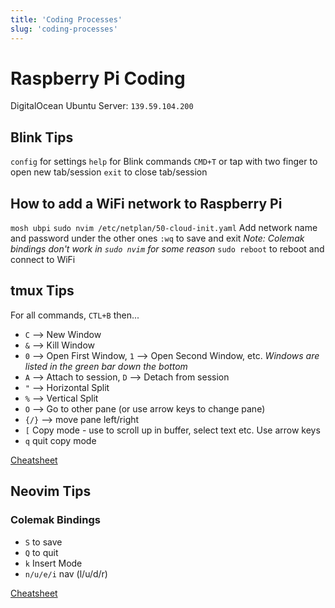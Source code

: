 ```yaml
---
title: 'Coding Processes'
slug: 'coding-processes'
---
```


# Raspberry Pi Coding
DigitalOcean Ubuntu Server: `139.59.104.200`

## Blink Tips
`config` for settings
`help` for Blink commands
`CMD+T` or tap with two finger to open new tab/session
`exit` to close tab/session

## How to add a WiFi network to Raspberry Pi
`mosh ubpi`
`sudo nvim /etc/netplan/50-cloud-init.yaml`
Add network name and password under the other ones
`:wq` to save and exit
*Note: Colemak bindings don't work in `sudo nvim` for some reason*
`sudo reboot` to reboot and connect to WiFi

## tmux Tips
For all commands, `CTL+B` then... 
- `C` --> New Window
- `&` --> Kill Window
- `0` --> Open First Window, `1` --> Open Second Window, etc. 
*Windows are listed in the green bar down the bottom*
- `A` --> Attach to session, `D` --> Detach from session
- `"` --> Horizontal Split
- `%` --> Vertical Split
- `O` --> Go to other pane (or use arrow keys to change pane)
- `{/}` --> move pane left/right
- `[` Copy mode - use to scroll up in buffer, select text etc. Use arrow keys
- `q` quit copy mode

[Cheatsheet](https://opensource.com/article/20/7/tmux-cheat-sheet)  

## Neovim Tips
###  Colemak Bindings
- `S` to save
- `Q` to quit
- `k` Insert Mode
- `n/u/e/i` nav (l/u/d/r)

[Cheatsheet](https://github.com/theniceboy/nvim#keyboard-shortcuts)